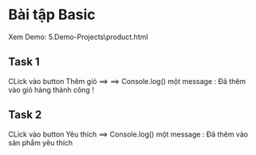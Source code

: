 # Bài tập Basic

Xem Demo: 5.Demo-Projects\product.html

## Task 1

CLick vào button Thêm giỏ ==> ==> Console.log() một message : Đã thêm vào giỏ hàng thành công !


## Task 2

CLick vào button Yêu thích ==> Console.log() một message : Đã thêm vào sản phẩm yêu thích
